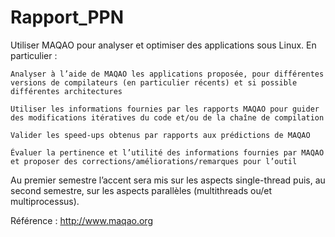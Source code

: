 # Rapport_PPN

Utiliser MAQAO pour analyser et optimiser des applications sous Linux. En particulier :

    Analyser à l’aide de MAQAO les applications proposée, pour différentes versions de compilateurs (en particulier récents) et si possible différentes architectures

    Utiliser les informations fournies par les rapports MAQAO pour guider des modifications itératives du code et/ou de la chaîne de compilation

    Valider les speed-ups obtenus par rapports aux prédictions de MAQAO

    Évaluer la pertinence et l’utilité des informations fournies par MAQAO et proposer des corrections/améliorations/remarques pour l’outil

Au premier semestre l’accent sera mis sur les aspects single-thread puis, au second semestre, sur les aspects parallèles (multithreads ou/et multiprocessus).

Référence : http://www.maqao.org
